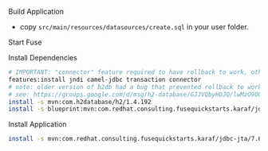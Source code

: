 Build Application

- copy `src/main/resources/datasources/create.sql` in your user folder.

Start Fuse

Install Dependencies
```bash
# IMPORTANT: "connector" feature required to have rollback to work, otherwise rollback will fail without reporting any errors!
features:install jndi camel-jdbc transaction connector
# note: older version of h2db had a bug that prevented rollback to work. A version that shows the bugged behavior is 1.3.163
# see: https://groups.google.com/d/msg/h2-database/GJJVQbyHOJQ/lwMzO9OUSjMJ
install -s mvn:com.h2database/h2/1.4.192
install -s blueprint:mvn:com.redhat.consulting.fusequickstarts.karaf/jdbc-jta/7.6/xml/h2
```

Install Application
```bash
install -s mvn:com.redhat.consulting.fusequickstarts.karaf/jdbc-jta/7.6
```

